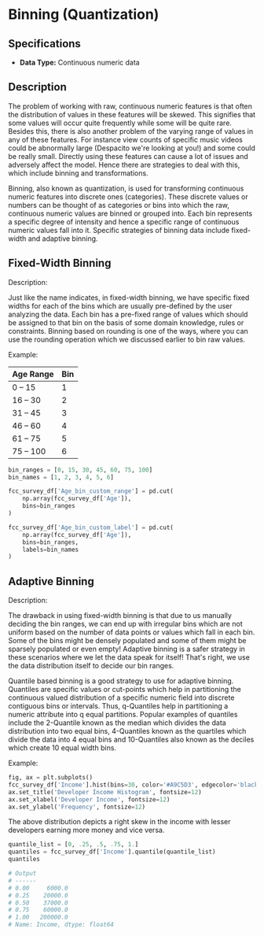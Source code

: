 # Binning (Quantization)

## Specifications

- **Data Type:** Continuous numeric data

## Description

The problem of working with raw, continuous numeric features is that often the distribution of values in these features will be skewed. This signifies that some values will occur quite frequently while some will be quite rare. Besides this, there is also another problem of the varying range of values in any of these features. For instance view counts of specific music videos could be abnormally large (Despacito we're looking at you!) and some could be really small. Directly using these features can cause a lot of issues and adversely affect the model. Hence there are strategies to deal with this, which include binning and transformations.

Binning, also known as quantization, is used for transforming continuous numeric features into discrete ones (categories). These discrete values or numbers can be thought of as categories or bins into which the raw, continuous numeric values are binned or grouped into. Each bin represents a specific degree of intensity and hence a specific range of continuous numeric values fall into it. Specific strategies of binning data include fixed-width and adaptive binning.

## Fixed-Width Binning

Description:

Just like the name indicates, in fixed-width binning, we have specific fixed widths for each of the bins which are usually pre-defined by the user analyzing the data. Each bin has a pre-fixed range of values which should be assigned to that bin on the basis of some domain knowledge, rules or constraints. Binning based on rounding is one of the ways, where you can use the rounding operation which we discussed earlier to bin raw values.

Example:

| Age Range     | Bin |
|---------------|-----|
| 0  –  15      | 1   |
| 16 –  30      | 2   |
| 31 –  45      | 3   |
| 46 –  60      | 4   |
| 61 –  75      | 5   |
| 75 – 100      | 6   |

```python
bin_ranges = [0, 15, 30, 45, 60, 75, 100]
bin_names = [1, 2, 3, 4, 5, 6]

fcc_survey_df['Age_bin_custom_range'] = pd.cut(
    np.array(fcc_survey_df['Age']),
    bins=bin_ranges
)

fcc_survey_df['Age_bin_custom_label'] = pd.cut(
    np.array(fcc_survey_df['Age']),
    bins=bin_ranges,
    labels=bin_names
)
```

## Adaptive Binning

Description:

The drawback in using fixed-width binning is that due to us manually deciding the bin ranges, we can end up with irregular bins which are not uniform based on the number of data points or values which fall in each bin. Some of the bins might be densely populated and some of them might be sparsely populated or even empty! Adaptive binning is a safer strategy in these scenarios where we let the data speak for itself! That's right, we use the data distribution itself to decide our bin ranges.

Quantile based binning is a good strategy to use for adaptive binning. Quantiles are specific values or cut-points which help in partitioning the continuous valued distribution of a specific numeric field into discrete contiguous bins or intervals. Thus, q-Quantiles help in partitioning a numeric attribute into q equal partitions. Popular examples of quantiles include the 2-Quantile known as the median which divides the data distribution into two equal bins, 4-Quantiles known as the quartiles which divide the data into 4 equal bins and 10-Quantiles also known as the deciles which create 10 equal width bins.

Example:

```python
fig, ax = plt.subplots()
fcc_survey_df['Income'].hist(bins=30, color='#A9C5D3', edgecolor='black', grid=False)
ax.set_title('Developer Income Histogram', fontsize=12)
ax.set_xlabel('Developer Income', fontsize=12)
ax.set_ylabel('Frequency', fontsize=12)
```

The above distribution depicts a right skew in the income with lesser developers earning more money and vice versa.

```python
quantile_list = [0, .25, .5, .75, 1.]
quantiles = fcc_survey_df['Income'].quantile(quantile_list)
quantiles

# Output
# ------
# 0.00     6000.0
# 0.25    20000.0
# 0.50    37000.0
# 0.75    60000.0
# 1.00   200000.0
# Name: Income, dtype: float64
```
